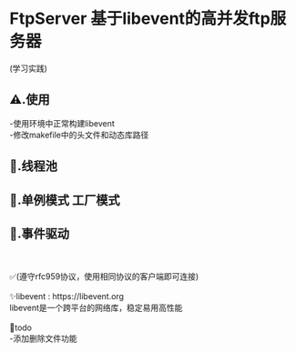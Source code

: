 # FtpServer 基于libevent的高并发ftp服务器

(学习实践)


⚠️.使用<br>
  --
  -使用环境中正常构建libevent<br>
  -修改makefile中的头文件和动态库路径<br>

🌟.线程池<br>
--
🌟.单例模式  工厂模式<br>
--
🌟.事件驱动<br>
--
<br>
<br>
✅(遵守rfc959协议，使用相同协议的客户端即可连接)<br>
<br>
✨libevent : https://libevent.org<br>
  libevent是一个跨平台的网络库，稳定易用高性能<br>
<br>
🐝todo<br>
  -添加删除文件功能<br>

